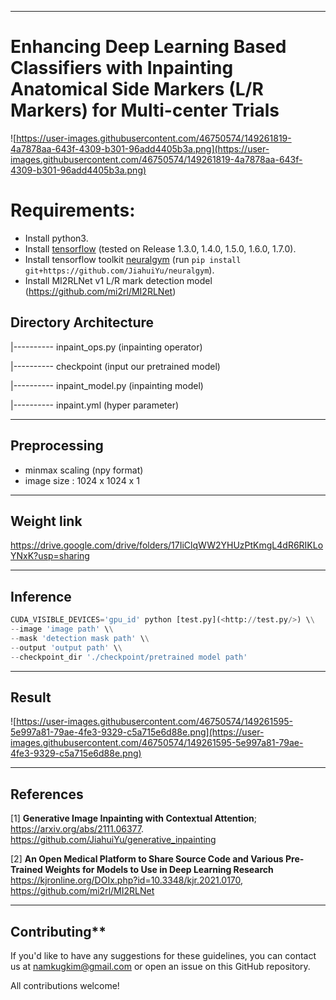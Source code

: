 ------

# Enhancing Deep Learning Based Classifiers with Inpainting Anatomical Side Markers (L/R Markers) for Multi-center Trials

![https://user-images.githubusercontent.com/46750574/149261819-4a7878aa-643f-4309-b301-96add4405b3a.png](https://user-images.githubusercontent.com/46750574/149261819-4a7878aa-643f-4309-b301-96add4405b3a.png)

# **Requirements:**

- Install python3.
- Install [tensorflow](https://www.tensorflow.org/install/) (tested on Release 1.3.0, 1.4.0, 1.5.0, 1.6.0, 1.7.0).
- Install tensorflow toolkit [neuralgym](https://github.com/JiahuiYu/neuralgym) (run `pip install git+https://github.com/JiahuiYu/neuralgym`).
- Install MI2RLNet v1 L/R mark detection model (https://github.com/mi2rl/MI2RLNet)

## **Directory Architecture**

|---------- inpaint_ops.py (inpainting operator)

|---------- checkpoint (input our pretrained model)

|---------- inpaint_model.py (inpainting model)

|---------- inpaint.yml (hyper parameter)

------

## **Preprocessing**

- minmax scaling (npy format)
- image size : 1024 x 1024 x 1

------

## Weight link

https://drive.google.com/drive/folders/17IiClqWW2YHUzPtKmgL4dR6RIKLoYNxK?usp=sharing

------

## Inference

```python
CUDA_VISIBLE_DEVICES='gpu_id' python [test.py](<http://test.py/>) \\
--image 'image path' \\
--mask 'detection mask path' \\
--output 'output path' \\
--checkpoint_dir './checkpoint/pretrained model path'
```

---

## Result

![https://user-images.githubusercontent.com/46750574/149261595-5e997a81-79ae-4fe3-9329-c5a715e6d88e.png](https://user-images.githubusercontent.com/46750574/149261595-5e997a81-79ae-4fe3-9329-c5a715e6d88e.png)

---

## **References**

[1] **Generative Image Inpainting with Contextual Attention**; https://arxiv.org/abs/2111.06377. https://github.com/JiahuiYu/generative_inpainting

[2] **An Open Medical Platform to Share Source Code and Various Pre-Trained Weights for Models to Use in Deep Learning Research** https://kjronline.org/DOIx.php?id=10.3348/kjr.2021.0170, https://github.com/mi2rl/MI2RLNet

---

## Contributing**

If you'd like to have any suggestions for these guidelines, you can contact us at [namkugkim@gmail.com](mailto:namkugkim@gmail.com) or open an issue on this GitHub repository.

All contributions welcome!